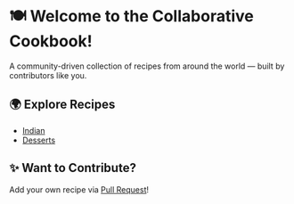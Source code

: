 # 🍽️ Welcome to the Collaborative Cookbook!

A community-driven collection of recipes from around the world — built by contributors like you.

## 🌍 Explore Recipes

- [Indian](#indian)
- [Desserts](#desserts)

## ✨ Want to Contribute?

Add your own recipe via [Pull Request](https://github.com/harshi2410/collab-cookbook)!